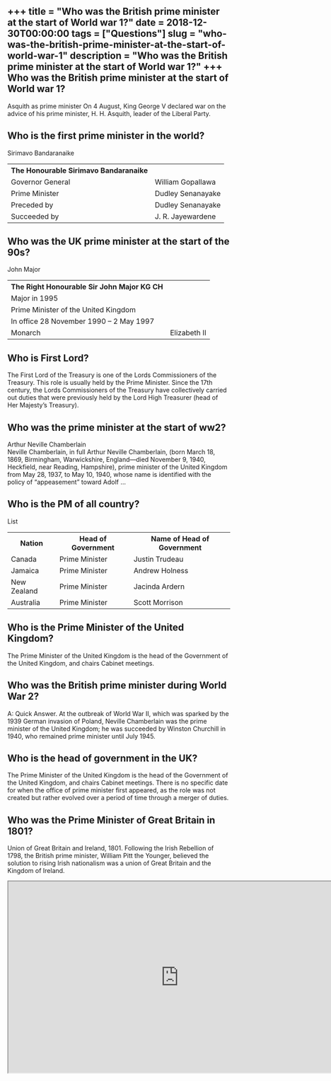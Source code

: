 +++
title = "Who was the British prime minister at the start of World war 1?"
date = 2018-12-30T00:00:00
tags = ["Questions"]
slug = "who-was-the-british-prime-minister-at-the-start-of-world-war-1"
description = "Who was the British prime minister at the start of World war 1?"
+++
Who was the British prime minister at the start of World war 1?
---------------------------------------------------------------

Asquith as prime minister On 4 August, King George V declared war on the advice of his prime minister, H. H. Asquith, leader of the Liberal Party.

Who is the first prime minister in the world?
---------------------------------------------

Sirimavo Bandaranaike

<table><tr><th>The Honourable Sirimavo Bandaranaike</th></tr><tr><td>Governor General</td><td>William Gopallawa</td></tr><tr><td>Prime Minister</td><td>Dudley Senanayake</td></tr><tr><td>Preceded by</td><td>Dudley Senanayake</td></tr><tr><td>Succeeded by</td><td>J. R. Jayewardene</td></tr></table>

Who was the UK prime minister at the start of the 90s?
------------------------------------------------------

John Major

<table><tr><th>The Right Honourable Sir John Major KG CH</th></tr><tr><td>Major in 1995</td></tr><tr><td>Prime Minister of the United Kingdom</td></tr><tr><td>In office 28 November 1990 – 2 May 1997</td></tr><tr><td>Monarch</td><td>Elizabeth II</td></tr></table>

Who is First Lord?
------------------

The First Lord of the Treasury is one of the Lords Commissioners of the Treasury. This role is usually held by the Prime Minister. Since the 17th century, the Lords Commissioners of the Treasury have collectively carried out duties that were previously held by the Lord High Treasurer (head of Her Majesty’s Treasury).

Who was the prime minister at the start of ww2?
-----------------------------------------------

Arthur Neville Chamberlain  
Neville Chamberlain, in full Arthur Neville Chamberlain, (born March 18, 1869, Birmingham, Warwickshire, England—died November 9, 1940, Heckfield, near Reading, Hampshire), prime minister of the United Kingdom from May 28, 1937, to May 10, 1940, whose name is identified with the policy of “appeasement” toward Adolf …

Who is the PM of all country?
-----------------------------

List

<table><tr><th>Nation</th><th>Head of Government</th><th>Name of Head of Government</th></tr><tr><td>Canada</td><td>Prime Minister</td><td>Justin Trudeau</td></tr><tr><td>Jamaica</td><td>Prime Minister</td><td>Andrew Holness</td></tr><tr><td>New Zealand</td><td>Prime Minister</td><td>Jacinda Ardern</td></tr><tr><td>Australia</td><td>Prime Minister</td><td>Scott Morrison</td></tr></table>

Who is the Prime Minister of the United Kingdom?
------------------------------------------------

The Prime Minister of the United Kingdom is the head of the Government of the United Kingdom, and chairs Cabinet meetings.

Who was the British prime minister during World War 2?
------------------------------------------------------

A: Quick Answer. At the outbreak of World War II, which was sparked by the 1939 German invasion of Poland, Neville Chamberlain was the prime minister of the United Kingdom; he was succeeded by Winston Churchill in 1940, who remained prime minister until July 1945.

Who is the head of government in the UK?
----------------------------------------

The Prime Minister of the United Kingdom is the head of the Government of the United Kingdom, and chairs Cabinet meetings. There is no specific date for when the office of prime minister first appeared, as the role was not created but rather evolved over a period of time through a merger of duties.

Who was the Prime Minister of Great Britain in 1801?
----------------------------------------------------

Union of Great Britain and Ireland, 1801. Following the Irish Rebellion of 1798, the British prime minister, William Pitt the Younger, believed the solution to rising Irish nationalism was a union of Great Britain and the Kingdom of Ireland.

<iframe allow="accelerometer; autoplay; clipboard-write; encrypted-media; gyroscope; picture-in-picture" allowfullscreen="" class="__youtube_prefs__  epyt-is-override  no-lazyload" data-no-lazy="1" data-origheight="433" data-origwidth="770" data-skipgform_ajax_framebjll="" height="433" id="_ytid_23141" loading="lazy" src="https://www.youtube.com/embed/duSzgpgclv8?enablejsapi=1&autoplay=0&cc_load_policy=0&cc_lang_pref=&iv_load_policy=1&loop=0&modestbranding=0&rel=1&fs=1&playsinline=0&autohide=2&theme=dark&color=red&controls=1&" title="YouTube player" width="770"></iframe>